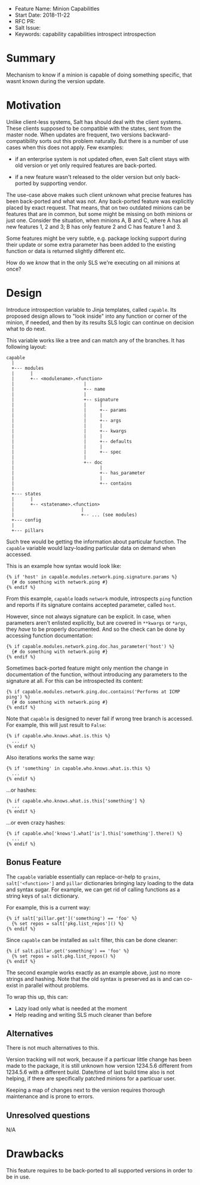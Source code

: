 - Feature Name: Minion Capabilitles
- Start Date: 2018-11-22
- RFC PR: 
- Salt Issue:
- Keywords: capability capabilities introspect introspection

# Summary
[summary]: #summary

Mechanism to know if a minion is capable of doing something specific,
that wasnt known during the version update.

# Motivation
[motivation]: #motivation

Unlike client-less systems, Salt has should deal with the client
systems. These clients supposed to be compatible with the states, sent
from the master node. When updates are frequent, two versions
backward-compatibility sorts out this problem naturally. But there is
a number of use cases when this does not apply. Few examples:

- if an enterprise system is not updated often, even Salt client stays with
  old version or yet only required features are back-ported.

- if a new feature wasn't released to the older version but only
  back-ported by supporting vendor.

The use-case above makes such client unknown what precise features has
been back-ported and what was not. Any back-ported feature was
explicitly placed by exact request. That means, that on two outdated
minions can be features that are in common, but some might be missing
on both minions or just one. Consider the situation, when minions A, B and
C, where A has all new features 1, 2 and 3; B has only feature 2 and C
has feature 1 and 3.

Some features might be very subtle, e.g. package locking support
during their update or some extra parameter has been added to the
existing function or data is returned slightly different etc.

How do we _know_ that in the only SLS we're executing on all minions
at once?

# Design
[design]: #detailed-design

Introduce introspection variable to Jinja templates, called `capable`.
Its proposed design allows to "look inside" into any function or
corner of the minion, if needed, and then by its results SLS logic can
continue on decision what to do next.

This variable works like a tree and can match any of the branches. It
has following layout:

```
capable
  |
  +--- modules
  |      |
  |      +-- <modulename>.<function>
  |                          |
  |                          +-- name
  |                          |
  |                          +-- signature
  |                          |     |
  |                          |     +-- params
  |                          |     |
  |                          |     +-- args
  |                          |     |
  |                          |     +-- kwargs
  |                          |     |
  |                          |     +-- defaults
  |                          |     |
  |                          |     +-- spec
  |                          |
  |                          +-- doc
  |                                |
  |                                +-- has_parameter
  |                                |
  |                                +-- contains
  |
  +--- states
  |      |
  |      +-- <statename>.<function>
  |                         |
  |                         +-- ... (see modules)
  +--- config
  |
  +--- pillars

```

Such tree would be getting the information about particular
function. The `capable` variable would lazy-loading particular data on
demand when accessed.

This is an example how syntax would look like:


```jinja2
{% if 'host' in capable.modules.network.ping.signature.params %}
  {# do something with network.ping #}
{% endif %}
```

From this example, `capable` loads `network` module, introspects
`ping` function and reports if its signature contains accepted
parameter, called `host`.

However, since not always signature can be explicit. In case, when
parameters aren't enlisted explicitly, but are covered in `**kwargs`
or `*args`, they _have_ to be properly documented. And so the check
can be done by accessing function documentation:

```jinja2
{% if capable.modules.network.ping.doc.has_parameter('host') %}
  {# do something with network.ping #}
{% endif %}
```
Sometimes back-ported feature might only mention the change in
documentation of the function, without introducing any parameters to
the signature at all. For this can be introspected its content:

```jinja2
{% if capable.modules.network.ping.doc.contains('Performs at ICMP ping') %}
  {# do something with network.ping #}
{% endif %}
```

Note that `capable` is designed to never fail if wrong tree branch is
accessed. For example, this will just result to `False`:

```jinja2
{% if capable.who.knows.what.is.this %}
  ...
{% endif %}
```

Also iterations works the same way:

```jinja2
{% if 'something' in capable.who.knows.what.is.this %}
  ...
{% endif %}
```

...or hashes:

```jinja2
{% if capable.who.knows.what.is.this['something'] %}
  ...
{% endif %}
```

...or even crazy hashes:

```jinja2
{% if capable.who['knows'].what['is'].this['something'].there() %}
  ...
{% endif %}
```

## Bonus Feature

The `capable` variable essentially can replace-or-help to `grains`,
`salt['<function>']` and `pillar` dictionaries bringing lazy loading
to the data and syntax sugar. For example, we can get rid of calling
functions as a string keys of `salt` dictionary.

For example, this is a current way:

```jinja2
{% if salt['pillar.get']('something') == 'foo' %}
  {% set repos = salt['pkg.list_repos']() %}
{% endif %}
```

Since `capable` can be installed as `salt` filter, this can be done cleaner:

```jinja2
{% if salt.pillar.get('something') == 'foo' %}
  {% set repos = salt.pkg.list_repos() %}
{% endif %}
```

The second example works exactly as an example above, just no more
strings and hashing. Note that the old syntax is preserved as is and
can co-exist in parallel without problems.

To wrap this up, this can:

- Lazy load only what is needed at the moment
- Help reading and writing SLS much cleaner than before

## Alternatives
[alternatives]: #alternatives

There is not much alternatives to this.

Version tracking will not work, because if a particuar little change
has been made to the package, it is still unknown how version 1234.5.6
different from 1234.5.6 with a different build. Date/time of last
build time also is not helping, if there are specifically patched
minions for a particuar user.

Keeping a map of changes next to the version requires thorough
maintenance and is prone to errors.

## Unresolved questions
[unresolved]: #unresolved-questions

N/A

# Drawbacks
[drawbacks]: #drawbacks

This feature requires to be back-ported to all supported versions in
order to be in use.
